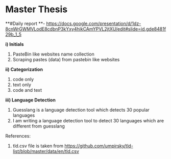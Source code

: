 # Master Thesis

**#Daily report **- https://docs.google.com/presentation/d/1dz-8cnWrGWMVLodE8cdbnP3kYxy4hikCAmYPVL2jtXU/edit#slide=id.gde8481f29b_1_5

**i) Initials**
1) PasteBin like websites name collection
2) Scraping pastes (data) from pastebin like websites

**ii) Categorization**
1) code only
2) text only
3) code and text

**iii) Language Detection**
1) Guesslang is a language detection tool which detects 30 popular languages
2) I am writing a language detection tool to detect 30 languages which are different from guesslang


References:

1) tld.csv file is taken from https://github.com/umpirsky/tld-list/blob/master/data/en/tld.csv
